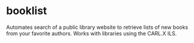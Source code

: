 # booklist
Automates search of a public library website to retrieve lists of new books from your favorite authors.  Works with libraries using the CARL.X ILS.
